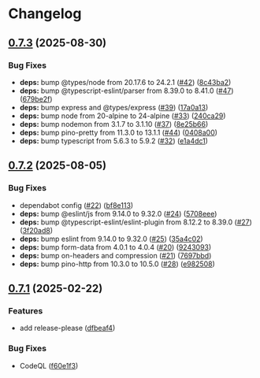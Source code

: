 # Changelog

## [0.7.3](https://github.com/alecsg77/raiplaysoundrss/compare/v0.7.2...v0.7.3) (2025-08-30)


### Bug Fixes

* **deps:** bump @types/node from 20.17.6 to 24.2.1 ([#42](https://github.com/alecsg77/raiplaysoundrss/issues/42)) ([8c43ba2](https://github.com/alecsg77/raiplaysoundrss/commit/8c43ba20df2bb8c3346ba86eb13be1b6337810a7))
* **deps:** bump @typescript-eslint/parser from 8.39.0 to 8.41.0 ([#47](https://github.com/alecsg77/raiplaysoundrss/issues/47)) ([679be2f](https://github.com/alecsg77/raiplaysoundrss/commit/679be2f27ff81bc89cb148a96a27dbd4aa43e833))
* **deps:** bump express and @types/express ([#39](https://github.com/alecsg77/raiplaysoundrss/issues/39)) ([17a0a13](https://github.com/alecsg77/raiplaysoundrss/commit/17a0a1390d95aa7d56b1c01329391ef0baa5ae35))
* **deps:** bump node from 20-alpine to 24-alpine ([#33](https://github.com/alecsg77/raiplaysoundrss/issues/33)) ([240ca29](https://github.com/alecsg77/raiplaysoundrss/commit/240ca2900faa30f8b49ab54eb8c778ebc86f16e6))
* **deps:** bump nodemon from 3.1.7 to 3.1.10 ([#37](https://github.com/alecsg77/raiplaysoundrss/issues/37)) ([8e25b66](https://github.com/alecsg77/raiplaysoundrss/commit/8e25b66a8018a63653e3c6f5bc9a18cc80430525))
* **deps:** bump pino-pretty from 11.3.0 to 13.1.1 ([#44](https://github.com/alecsg77/raiplaysoundrss/issues/44)) ([0408a00](https://github.com/alecsg77/raiplaysoundrss/commit/0408a00dbc858e2aeded8a5a081d7d5944fb9def))
* **deps:** bump typescript from 5.6.3 to 5.9.2 ([#32](https://github.com/alecsg77/raiplaysoundrss/issues/32)) ([e1a4dc1](https://github.com/alecsg77/raiplaysoundrss/commit/e1a4dc1e3bed113166382c5837d920b4fdb823ea))

## [0.7.2](https://github.com/alecsg77/raiplaysoundrss/compare/v0.7.1...v0.7.2) (2025-08-05)


### Bug Fixes

* dependabot config ([#22](https://github.com/alecsg77/raiplaysoundrss/issues/22)) ([bf8e113](https://github.com/alecsg77/raiplaysoundrss/commit/bf8e11306edbd66d554bc8e9fab3aa23e50eb126))
* **deps:** bump @eslint/js from 9.14.0 to 9.32.0 ([#24](https://github.com/alecsg77/raiplaysoundrss/issues/24)) ([5708eee](https://github.com/alecsg77/raiplaysoundrss/commit/5708eeea06e329794d9c32cbd6cc1febcb82792c))
* **deps:** bump @typescript-eslint/eslint-plugin from 8.12.2 to 8.39.0 ([#27](https://github.com/alecsg77/raiplaysoundrss/issues/27)) ([3f20ad8](https://github.com/alecsg77/raiplaysoundrss/commit/3f20ad8721ec9b7877cdbaadc4ecda361766aea9))
* **deps:** bump eslint from 9.14.0 to 9.32.0 ([#25](https://github.com/alecsg77/raiplaysoundrss/issues/25)) ([35a4c02](https://github.com/alecsg77/raiplaysoundrss/commit/35a4c02e2f205d2ac3164bc630367632f68cf542))
* **deps:** bump form-data from 4.0.1 to 4.0.4 ([#20](https://github.com/alecsg77/raiplaysoundrss/issues/20)) ([9243093](https://github.com/alecsg77/raiplaysoundrss/commit/9243093493f83bfc9f7d610e0329dd4fe730c648))
* **deps:** bump on-headers and compression ([#21](https://github.com/alecsg77/raiplaysoundrss/issues/21)) ([7697bbd](https://github.com/alecsg77/raiplaysoundrss/commit/7697bbdfeb69577a1c12b57f003fbc7ac5641e1b))
* **deps:** bump pino-http from 10.3.0 to 10.5.0 ([#28](https://github.com/alecsg77/raiplaysoundrss/issues/28)) ([e982508](https://github.com/alecsg77/raiplaysoundrss/commit/e982508cc0cc91d0ae71fcf51c6b96d2c7cd7e46))

## [0.7.1](https://github.com/alecsg77/raiplaysoundrss/compare/v0.7.0...v0.7.1) (2025-02-22)


### Features

* add release-please ([dfbeaf4](https://github.com/alecsg77/raiplaysoundrss/commit/dfbeaf448a5c12afbe7b524c3749b4efd0f61b1e))


### Bug Fixes

* CodeQL ([f60e1f3](https://github.com/alecsg77/raiplaysoundrss/commit/f60e1f39e461a895874f98cd7841cd73b3c55886))
